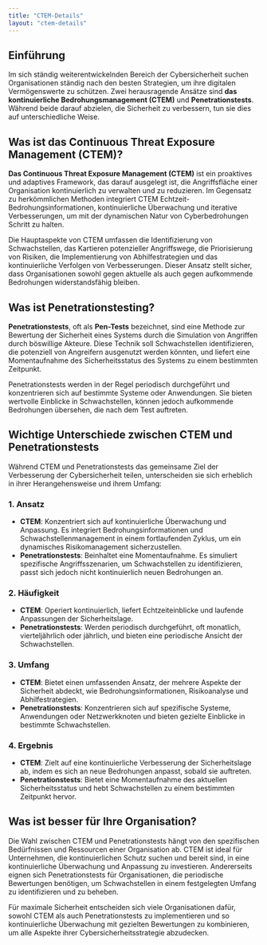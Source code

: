 ```yaml
---
title: "CTEM-Details"
layout: "ctem-details"
---
```


## Einführung
Im sich ständig weiterentwickelnden Bereich der Cybersicherheit suchen Organisationen ständig nach den besten Strategien, um ihre digitalen Vermögenswerte zu schützen. Zwei herausragende Ansätze sind **das kontinuierliche Bedrohungsmanagement (CTEM)** und **Penetrationstests**. Während beide darauf abzielen, die Sicherheit zu verbessern, tun sie dies auf unterschiedliche Weise.

## Was ist das Continuous Threat Exposure Management (CTEM)?
**Das Continuous Threat Exposure Management (CTEM)** ist ein proaktives und adaptives Framework, das darauf ausgelegt ist, die Angriffsfläche einer Organisation kontinuierlich zu verwalten und zu reduzieren. Im Gegensatz zu herkömmlichen Methoden integriert CTEM Echtzeit-Bedrohungsinformationen, kontinuierliche Überwachung und iterative Verbesserungen, um mit der dynamischen Natur von Cyberbedrohungen Schritt zu halten.

Die Hauptaspekte von CTEM umfassen die Identifizierung von Schwachstellen, das Kartieren potenzieller Angriffswege, die Priorisierung von Risiken, die Implementierung von Abhilfestrategien und das kontinuierliche Verfolgen von Verbesserungen. Dieser Ansatz stellt sicher, dass Organisationen sowohl gegen aktuelle als auch gegen aufkommende Bedrohungen widerstandsfähig bleiben.

## Was ist Penetrationstesting?
**Penetrationstests**, oft als **Pen-Tests** bezeichnet, sind eine Methode zur Bewertung der Sicherheit eines Systems durch die Simulation von Angriffen durch böswillige Akteure. Diese Technik soll Schwachstellen identifizieren, die potenziell von Angreifern ausgenutzt werden könnten, und liefert eine Momentaufnahme des Sicherheitsstatus des Systems zu einem bestimmten Zeitpunkt.

Penetrationstests werden in der Regel periodisch durchgeführt und konzentrieren sich auf bestimmte Systeme oder Anwendungen. Sie bieten wertvolle Einblicke in Schwachstellen, können jedoch aufkommende Bedrohungen übersehen, die nach dem Test auftreten.

## Wichtige Unterschiede zwischen CTEM und Penetrationstests
Während CTEM und Penetrationstests das gemeinsame Ziel der Verbesserung der Cybersicherheit teilen, unterscheiden sie sich erheblich in ihrer Herangehensweise und ihrem Umfang:

### 1. Ansatz
- **CTEM**: Konzentriert sich auf kontinuierliche Überwachung und Anpassung. Es integriert Bedrohungsinformationen und Schwachstellenmanagement in einem fortlaufenden Zyklus, um ein dynamisches Risikomanagement sicherzustellen.
- **Penetrationstests**: Beinhaltet eine Momentaufnahme. Es simuliert spezifische Angriffsszenarien, um Schwachstellen zu identifizieren, passt sich jedoch nicht kontinuierlich neuen Bedrohungen an.

### 2. Häufigkeit
- **CTEM**: Operiert kontinuierlich, liefert Echtzeiteinblicke und laufende Anpassungen der Sicherheitslage.
- **Penetrationstests**: Werden periodisch durchgeführt, oft monatlich, vierteljährlich oder jährlich, und bieten eine periodische Ansicht der Schwachstellen.

### 3. Umfang
- **CTEM**: Bietet einen umfassenden Ansatz, der mehrere Aspekte der Sicherheit abdeckt, wie Bedrohungsinformationen, Risikoanalyse und Abhilfestrategien.
- **Penetrationstests**: Konzentrieren sich auf spezifische Systeme, Anwendungen oder Netzwerkknoten und bieten gezielte Einblicke in bestimmte Schwachstellen.

### 4. Ergebnis
- **CTEM**: Zielt auf eine kontinuierliche Verbesserung der Sicherheitslage ab, indem es sich an neue Bedrohungen anpasst, sobald sie auftreten.
- **Penetrationstests**: Bietet eine Momentaufnahme des aktuellen Sicherheitsstatus und hebt Schwachstellen zu einem bestimmten Zeitpunkt hervor.

## Was ist besser für Ihre Organisation?
Die Wahl zwischen CTEM und Penetrationstests hängt von den spezifischen Bedürfnissen und Ressourcen einer Organisation ab. CTEM ist ideal für Unternehmen, die kontinuierlichen Schutz suchen und bereit sind, in eine kontinuierliche Überwachung und Anpassung zu investieren. Andererseits eignen sich Penetrationstests für Organisationen, die periodische Bewertungen benötigen, um Schwachstellen in einem festgelegten Umfang zu identifizieren und zu beheben.

Für maximale Sicherheit entscheiden sich viele Organisationen dafür, sowohl CTEM als auch Penetrationstests zu implementieren und so kontinuierliche Überwachung mit gezielten Bewertungen zu kombinieren, um alle Aspekte ihrer Cybersicherheitsstrategie abzudecken.
